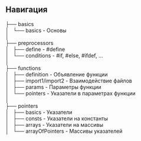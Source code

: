 ## Навигация

├── basics<br>
│   └── basics - Основы<br>
│<br>
├── preprocessors<br>
│   ├── define - #define<br>
│   └── conditions - #if, #else, #ifdef, ...<br>
│<br>
├── functions<br>
│   ├── definition - Объявление функции<br>
│   ├── import1/import2 - Взаимодействие файлов<br>
│   ├── params - Параметры функции<br>
│   └── pointers - Указатели в параметрах функции<br>
│<br>
├── pointers<br>
│   ├── basics - Указатели<br>
│   ├── consts - Указатели на константы<br>
│   ├── arrays - Указатели на массивы<br>
│   └── arrayOfPointers - Массивы указателей<br>